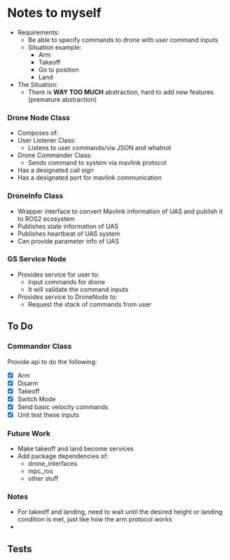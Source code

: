 
# Notes to myself
- Requirements:
	- Be able to specify commands to drone with user command inputs
	- Situation example:
		- Arm
		- Takeoff
		- Go to position
		- Land 
- The Situation:
	- There is **WAY TOO MUCH** abstraction, hard to add new features (premature abstraction)

### Drone Node Class
- Composes of:
- User Listener Class:
	- Listens to user commands/via JSON and whatnot
- Drone Commander Class:
	- Sends command to system via mavlink protocol  
- Has a designated call sign
- Has a designated port for mavlink communication

### DroneInfo Class
- Wrapper interface to convert Mavlink information of UAS and publish it to ROS2 ecosystem
- Publishes state information of UAS 
- Publishes heartbeat of UAS system
- Can provide parameter info of UAS 

### GS Service Node
- Provides service for user to:
  - Input commands for drone
  - It will validate the command inputs
- Provides service to DroneNode to:
  - Request the stack of commands from user 

## To Do

### Commander Class
Provide api to do the following:
- [x] Arm
- [x] Disarm
- [x] Takeoff
- [x] Switch Mode
- [x] Send basic velocity commands 
- [x] Unit test these inputs

### Future Work
- Make takeoff and land become services 
- Add package dependencies of:
  - drone_interfaces
  - mpc_ros
  - other stuff

### Notes 
- For takeoff and landing, need to wait until the desired height or landing condition is met, just like how the arm protocol works 
- 
## Tests 
